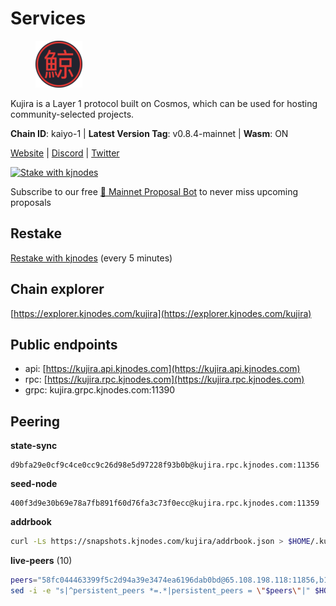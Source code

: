 # Services

<figure><img src="https://raw.githubusercontent.com/kj89/cosmos-images/main/logos/kujira.png" alt=""><figcaption></figcaption></figure>

Kujira is a Layer 1 protocol built on Cosmos, which can be used for  hosting community-selected projects.

**Chain ID**: kaiyo-1 | **Latest Version Tag**: v0.8.4-mainnet | **Wasm**: ON

[Website](https://kujira.app) | [Discord](https://discord.gg/teamkujira) | [Twitter](https://twitter.com/TeamKujira)

[![Stake with kjnodes](https://i.ibb.co/cr44Q8j/button-stake-with-kjnodes.png)](https://restake.app/kujira/kujiravaloper1tnuqj73jfn3724lqz34c27tuv80nv336sadqym)

Subscribe to our free [🤖 Mainnet Proposal Bot](https://t.me/kjnodes_proposal_bot) to never miss upcoming proposals

## Restake

[Restake with kjnodes](https://restake.app/kujira/kujiravaloper1tnuqj73jfn3724lqz34c27tuv80nv336sadqym) (every 5 minutes)
## Chain explorer
[https://explorer.kjnodes.com/kujira](https://explorer.kjnodes.com/kujira)

## Public endpoints

* api: [https://kujira.api.kjnodes.com](https://kujira.api.kjnodes.com)
* rpc: [https://kujira.rpc.kjnodes.com](https://kujira.rpc.kjnodes.com)
* grpc: kujira.grpc.kjnodes.com:11390

## Peering

**state-sync**

```text
d9bfa29e0cf9c4ce0cc9c26d98e5d97228f93b0b@kujira.rpc.kjnodes.com:11356
```

**seed-node**

```text
400f3d9e30b69e78a7fb891f60d76fa3c73f0ecc@kujira.rpc.kjnodes.com:11359
```

**addrbook**
```bash
curl -Ls https://snapshots.kjnodes.com/kujira/addrbook.json > $HOME/.kujira/config/addrbook.json
```

**live-peers** (10)
```bash
peers="58fc044463399f5c2d94a39e3474ea6196dab0bd@65.108.198.118:11856,b12591db8b67f7a78b2834b5c122299fdb6c8deb@65.108.201.154:2060,66c551ebcb68fe343c7e2720593dc47426813a68@93.189.30.101:26656,ff7a1787ea93a49ece2ee92f601a4c52951278c4@185.119.118.112:2000,4a87e847c8fc15812e4d8ce57c43581ab0e7a4dd@95.214.55.100:26256,213dbb8301ce1c0f5662a9b723bd613f15e1dd4e@75.119.157.167:30656,c8b74590ce04f0f7c32b1c668290e00ec7ec275e@148.113.8.63:11856,4ae125f9c9b8e2f1ac83749c2209e26056b97851@65.108.238.103:11856,a7e7864f241db457f38d8e5b5b3c3de989dea2fe@66.94.126.62:26656,d6f2eee997d108d4fde5683e31d678427376dfce@77.68.27.75:26656"
sed -i -e "s|^persistent_peers *=.*|persistent_peers = \"$peers\"|" $HOME/.kujira/config/config.toml
```
